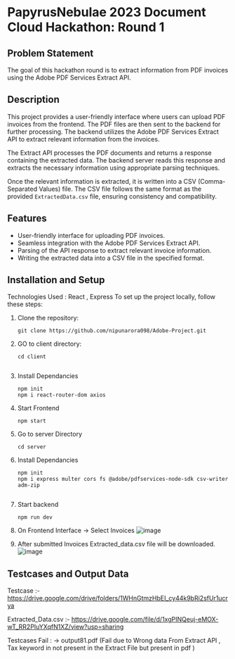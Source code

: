 # PapyrusNebulae 2023 Document Cloud Hackathon: Round 1

## Problem Statement

The goal of this hackathon round is to extract information from PDF invoices using the Adobe PDF Services Extract API. 

## Description

This project provides a user-friendly interface where users can upload PDF invoices from the frontend. The PDF files are then sent to the backend for further processing. The backend utilizes the Adobe PDF Services Extract API to extract relevant information from the invoices.

The Extract API processes the PDF documents and returns a response containing the extracted data. The backend server reads this response and extracts the necessary information using appropriate parsing techniques.

Once the relevant information is extracted, it is written into a CSV (Comma-Separated Values) file. The CSV file follows the same format as the provided `ExtractedData.csv` file, ensuring consistency and compatibility.



## Features

- User-friendly interface for uploading PDF invoices.
- Seamless integration with the Adobe PDF Services Extract API.
- Parsing of the API response to extract relevant invoice information.
- Writing the extracted data into a CSV file in the specified format.


## Installation and Setup
Technologies Used : React , Express 
To set up the project locally, follow these steps:

1. Clone the repository:
    ```shell
   git clone https://github.com/nipunarora098/Adobe-Project.git
	
2. GO to client directory:	
	```shell
	cd client

 
3. Install Dependancies
	```shell
 	npm init
	npm i react-router-dom axios
4. Start Frontend
 	```shell
 	npm start
5. Go to server Directory
	```shell
 	cd server
6. Install Dependancies
	```shell
 	npm init	
 	npm i express multer cors fs @adobe/pdfservices-node-sdk csv-writer adm-zip


7. Start backend
	```shell
 	npm run dev
8. On Frontend Interface -> Select Invoices
  ![image](https://github.com/nipunarora098/Adobe-Project/assets/74128691/223cfc91-a6b2-4589-a716-5cc945ab8ab1)

9. After submitted Invoices Extracted_data.csv file will be downloaded.
![image](https://github.com/nipunarora098/Adobe-Project/assets/74128691/24156997-0a0b-4e9c-a587-0ce05f12a91b)

## Testcases and Output Data

Testcase :- https://drive.google.com/drive/folders/1WHnGtmzHbEI_cy44k9bRi2sfUr1ucrya

Extracted_Data.csv :- https://drive.google.com/file/d/1xgPINQeuj-eMOX-wT_RR2PIuYXqfN1XZ/view?usp=sharing

Testcases Fail :
-> output81.pdf (Fail due to Wrong data From Extract API , Tax keyword in not present in the Extract File but present in pdf )

 

   

